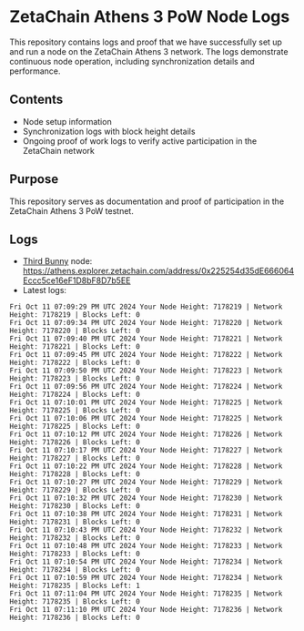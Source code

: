# ZetaChain Athens 3 PoW Node Logs
This repository contains logs and proof that we have successfully set up and run a node on the ZetaChain Athens 3 network. The logs demonstrate continuous node operation, including synchronization details and performance.

## Contents
- Node setup information
- Synchronization logs with block height details
- Ongoing proof of work logs to verify active participation in the ZetaChain network

## Purpose
This repository serves as documentation and proof of participation in the ZetaChain Athens 3 PoW testnet.

## Logs

- [Third Bunny](https://thirdbunny.xyz/) node: https://athens.explorer.zetachain.com/address/0x225254d35dE666064Eccc5ce16eF1D8bF8D7b5EE
- Latest logs:
```
Fri Oct 11 07:09:29 PM UTC 2024 Your Node Height: 7178219 | Network Height: 7178219 | Blocks Left: 0
Fri Oct 11 07:09:34 PM UTC 2024 Your Node Height: 7178220 | Network Height: 7178220 | Blocks Left: 0
Fri Oct 11 07:09:40 PM UTC 2024 Your Node Height: 7178221 | Network Height: 7178221 | Blocks Left: 0
Fri Oct 11 07:09:45 PM UTC 2024 Your Node Height: 7178222 | Network Height: 7178222 | Blocks Left: 0
Fri Oct 11 07:09:50 PM UTC 2024 Your Node Height: 7178223 | Network Height: 7178223 | Blocks Left: 0
Fri Oct 11 07:09:56 PM UTC 2024 Your Node Height: 7178224 | Network Height: 7178224 | Blocks Left: 0
Fri Oct 11 07:10:01 PM UTC 2024 Your Node Height: 7178225 | Network Height: 7178225 | Blocks Left: 0
Fri Oct 11 07:10:06 PM UTC 2024 Your Node Height: 7178225 | Network Height: 7178225 | Blocks Left: 0
Fri Oct 11 07:10:12 PM UTC 2024 Your Node Height: 7178226 | Network Height: 7178226 | Blocks Left: 0
Fri Oct 11 07:10:17 PM UTC 2024 Your Node Height: 7178227 | Network Height: 7178227 | Blocks Left: 0
Fri Oct 11 07:10:22 PM UTC 2024 Your Node Height: 7178228 | Network Height: 7178228 | Blocks Left: 0
Fri Oct 11 07:10:27 PM UTC 2024 Your Node Height: 7178229 | Network Height: 7178229 | Blocks Left: 0
Fri Oct 11 07:10:32 PM UTC 2024 Your Node Height: 7178230 | Network Height: 7178230 | Blocks Left: 0
Fri Oct 11 07:10:38 PM UTC 2024 Your Node Height: 7178231 | Network Height: 7178231 | Blocks Left: 0
Fri Oct 11 07:10:43 PM UTC 2024 Your Node Height: 7178232 | Network Height: 7178232 | Blocks Left: 0
Fri Oct 11 07:10:48 PM UTC 2024 Your Node Height: 7178233 | Network Height: 7178233 | Blocks Left: 0
Fri Oct 11 07:10:54 PM UTC 2024 Your Node Height: 7178234 | Network Height: 7178234 | Blocks Left: 0
Fri Oct 11 07:10:59 PM UTC 2024 Your Node Height: 7178234 | Network Height: 7178235 | Blocks Left: 1
Fri Oct 11 07:11:04 PM UTC 2024 Your Node Height: 7178235 | Network Height: 7178235 | Blocks Left: 0
Fri Oct 11 07:11:10 PM UTC 2024 Your Node Height: 7178236 | Network Height: 7178236 | Blocks Left: 0
```
